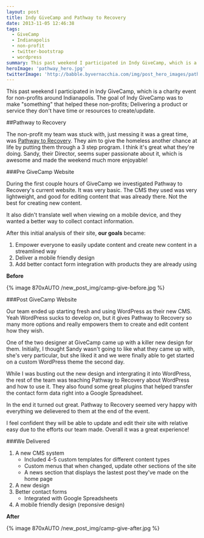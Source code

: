 ```yaml
---
layout: post
title: Indy GiveCamp and Pathway to Recovery
date: 2013-11-05 12:46:38
tags:
  - GiveCamp
  - Indianapolis
  - non-profit
  - twitter-bootstrap
  - wordpress
summary: This past weekend I participated in Indy GiveCamp, which is a charity event for non-profits around Indianapolis. The goal of Indy GiveCamp was to make "something" that helped these non-profits; Delivering a product or service they don't have time or resources to create/update
heroImage: 'pathway_hero.jpg'
twitterImage: 'http://babble.byvernacchia.com/img/post_hero_images/pathway_hero.jpg'
---
```


This past weekend I participated in Indy GiveCamp, which is a charity event for non-profits around Indianapolis. The goal of Indy GiveCamp was to make "something" that helped these non-profits; Delivering a product or service they don't have time or resources to create/update.

##Pathway to Recovery

The non-profit my team was stuck with, just messing it was a great time, was [Pathway to Recovery][1]. They aim to give the homeless another chance at life by putting them through a 3 step program. I think it's great what they're doing. Sandy, their Director, seems super passionate about it, which is awesome and made the weekend much more enjoyable!

###Pre GiveCamp Website

During the first couple hours of GiveCamp we investigated Pathway to Recovery's current website. It was very basic. The CMS they used was very lightweight, and good for editing content that was already there. Not the best for creating new content.

It also didn't translate well when viewing on a mobile device, and they wanted a better way to collect contact information.

After this initial analysis of their site, **our goals** became:

1. Empower everyone to easily update content and create new content in a streamlined way
2. Deliver a mobile friendly design
3. Add better contact form integration with products they are already using

**Before**

{% image 870xAUTO /new_post_img/camp-give-before.jpg %}

###Post GiveCamp Website

Our team ended up starting fresh and using WordPress as their new CMS. Yeah WordPress sucks to develop on, but it gives Pathway to Recovery so many more options and really empowers them to create and edit content how they wish.

One of the two designer at GiveCamp came up with a killer new design for them. Initially, I thought Sandy wasn't going to like what they came up with, she's very particular, but she liked it and we were finally able to get started on a custom WordPress theme the second day.

While I was busting out the new design and intergrating it into WordPress, the rest of the team was teaching Pathway to Recovery about WordPress and how to use it. They also found some great plugins that helped transfer the contact form data right into a Google Spreadsheet. 

In the end it turned out great. Pathway to Recovery seemed very happy with everything we delievered to them at the end of the event.

I feel confident they will be able to update and edit their site with relative easy due to the efforts our team made. Overall it was a great experience!

###We Delivered

1. A new CMS system
    * Included 4-5 custom templates for different content types
    * Custom menus that when changed, update other sections of the site
    * A news section that displays the lastest post they've made on the home page
2. A new design
3. Better contact forms
    * Integrated with Google Spreadsheets
4.  A mobile friendly design (reponsive design)

**After**

{% image 870xAUTO /new_post_img/camp-give-after.jpg %}











[1]: http://www.pathwaytorecovery.org

